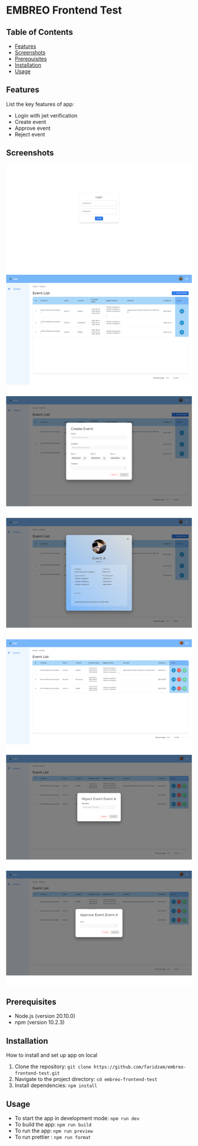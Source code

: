 # EMBREO Frontend Test

## Table of Contents

- [Features](#features)
- [Screenshots](#screenshots)
- [Prerequisites](#prerequisites)
- [Installation](#installation)
- [Usage](#usage)

## Features

List the key features of app:

- Login with jwt verification
- Create event
- Approve event
- Reject event

## Screenshots

![Image 1](./src/assets/screenshot/screenshot_1.png)
![Image 2](./src/assets/screenshot/screenshot_2.png)
![Image 3](./src/assets/screenshot/screenshot_3.png)
![Image 4](./src/assets/screenshot/screenshot_4.png)
![Image 5](./src/assets/screenshot/screenshot_5.png)
![Image 6](./src/assets/screenshot/screenshot_6.png)
![Image 7](./src/assets/screenshot/screenshot_7.png)

## Prerequisites

- Node.js (version 20.10.0)
- npm (version 10.2.3)

## Installation

How to install and set up app on local

1. Clone the repository: `git clone https://github.com/faridzam/embreo-frontend-test.git`
2. Navigate to the project directory: `cd embreo-frontend-test`
3. Install dependencies: `npm install`

## Usage

- To start the app in development mode: `npm run dev`
- To build the app: `npm run build`
- To run the app: `npm run preview`
- To run prettier : `npm run format`